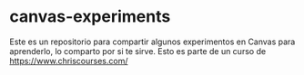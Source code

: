 # canvas-experiments

Este es un repositorio para  compartir algunos experimentos en Canvas para aprenderlo, lo comparto por si te sirve. Esto es parte de un curso de https://www.chriscourses.com/
